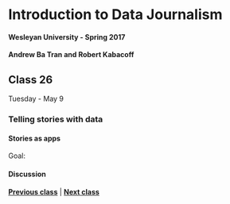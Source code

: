# Introduction to Data Journalism
  
#### Wesleyan University - Spring 2017
  
**Andrew Ba Tran and Robert Kabacoff**
  
## Class 26
Tuesday - May 9
                             
### Telling stories with data
                             
#### Stories as apps
                             
Goal: 
                             
#### Discussion

                   
**[Previous class](class25.md)** | **[Next class](class27.md)**
